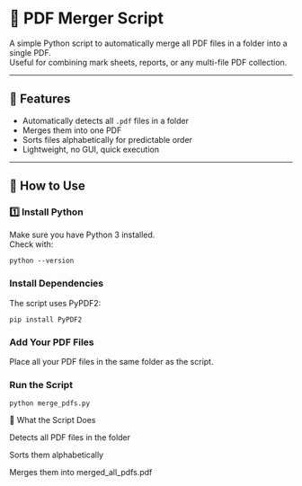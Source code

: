 # 📄 PDF Merger Script

A simple Python script to automatically merge all PDF files in a folder into a single PDF.  
Useful for combining mark sheets, reports, or any multi-file PDF collection.

---

## 🚀 Features
- Automatically detects all `.pdf` files in a folder
- Merges them into one PDF
- Sorts files alphabetically for predictable order
- Lightweight, no GUI, quick execution

---

## 📂 How to Use

### 1️⃣ Install Python
Make sure you have Python 3 installed.  
Check with:
```
python --version
```

### Install Dependencies

The script uses PyPDF2:

`pip install PyPDF2`

### Add Your PDF Files

Place all your PDF files in the same folder as the script.

### Run the Script
`python merge_pdfs.py`

📜 What the Script Does

Detects all PDF files in the folder

Sorts them alphabetically

Merges them into merged_all_pdfs.pdf
